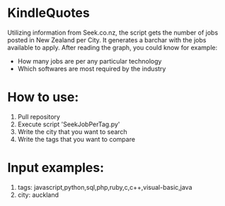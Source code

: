 # KindleQuotes
Utilizing information from Seek.co.nz, the script gets  the number of jobs posted in New Zealand per City. It generates a barchar with the jobs available to apply. After reading the graph, you could know for example:

* How many jobs are per any particular technology
* Which softwares are most required by the industry

# How to use:
  1. Pull repository
  2. Execute script 'SeekJobPerTag.py'
  3. Write the city that you want to search
  4. Write the tags that you want to compare

# Input examples:
  1. tags: javascript,python,sql,php,ruby,c,c++,visual-basic,java
  2. city: auckland